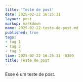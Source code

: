 ```yaml
---
title: 'Teste de post'
date: 2025-02-22 16:25:31
layout: post
markup: markdown
name: 2025-02-22-teste-de-post.md
published: true
tags: 
- tag 1
- tag 2
- tag 3
time: 2025-02-22 16:25:31 -0300
title: Teste de post
---
```

Esse é um teste de post.
